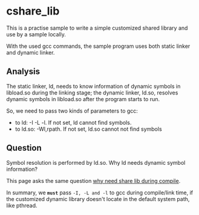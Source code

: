 # cshare_lib

This is a practise sample to write a simple customized shared library
and use by a sample locally.

With the used gcc commands,
the sample program uses both static linker and dynamic linker.

## Analysis
The static linker, ld, needs to know information of dynamic symbols in
libload.so during the linking stage; the dynamic linker, ld.so,
resolves dynamic symbols in libload.so after the program starts to run.

So, we need to pass two kinds of parameters to gcc:
- to ld: -I -L -l. If not set, ld cannot find symbols.
- to ld.so: -Wl,rpath. If not set, ld.so cannot not find symbols

## Question
Symbol resolution is performed by ld.so. Why ld needs dynamic symbol information?

This page asks the same question
[why need share lib during compile](https://stackoverflow.com/questions/48770958/why-do-we-need-the-shared-library-during-compile-time).

In summary, we **`must`** pass `-I, -L and -l` to gcc during compile/link time,
if the customized dynamic library doesn't locate in the default system
path, like pthread.

